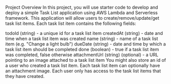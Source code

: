 Project Overview
In this project, you will use starter code to develop and deploy a simple Task List application using AWS Lambda and Serverless framework. This application will allow users to create/remove/update/get task list items. Each task list item contains the following fields:

todoId (string) - a unique id for a task list item
createdAt (string) - date and time when a task list item was created
name (string) - name of a task list item (e.g. "Change a light bulb")
dueDate (string) - date and time by which a task list item should be completed
done (boolean) - true if a task list item was completed, false otherwise
attachmentUrl (string) (optional) - a URL pointing to an image attached to a task list item
You might also store an id of a user who created a task list item. Each task list item can optionally have an attachment image. Each user only has access to the task list items that they have created.